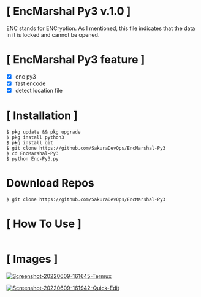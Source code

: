 #  [ EncMarshal Py3 v.1.0 ]

ENC stands for ENCryption. As I mentioned, this file indicates that the data in it is locked and cannot be opened. 

# [ EncMarshal Py3 feature ]
- [x] enc py3
- [x] fast encode
- [x] detect location file

# [ Installation ]
```
$ pkg update && pkg upgrade 
$ pkg install python3
$ pkg install git
$ git clone https://github.com/SakuraDevOps/EncMarshal-Py3
$ cd EncMarshal-Py3
$ python Enc-Py3.py
```

# Download Repos 
```
$ git clone https://github.com/SakuraDevOps/EncMarshal-Py3
```



# [ How To Use ]
```$ python3 py3.py for marshal python 3
```
# [ Images ]
<a href="https://ibb.co/NLd4H0k"><img src="https://i.ibb.co/19tSwCp/Screenshot-20220609-161645-Termux.png" alt="Screenshot-20220609-161645-Termux" border="0"></a>

 <a href="https://ibb.co/RNttp58"><img src="https://i.ibb.co/vhffxt9/Screenshot-20220609-161942-Quick-Edit.png" alt="Screenshot-20220609-161942-Quick-Edit" border="0"></a>